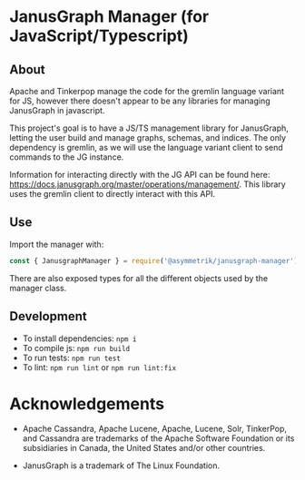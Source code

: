 # JanusGraph Manager (for JavaScript/Typescript)

## About

Apache and Tinkerpop manage the code for the gremlin language variant for JS, however there doesn't appear to be any libraries for managing JanusGraph in javascript.  

This project's goal is to have a JS/TS management library for JanusGraph, letting the user build and manage graphs, schemas, and indices. The only dependency is gremlin, as we will use the language variant client to send commands to the JG instance.  

Information for interacting directly with the JG API can be found here: <https://docs.janusgraph.org/master/operations/management/>. This library uses the gremlin client to directly interact with this API.

## Use

Import the manager with:

```javascript
const { JanusgraphManager } = require('@asymmetrik/janusgraph-manager');
```

There are also exposed types for all the different objects used by the manager class.

## Development

- To install dependencies: `npm i`
- To compile js: `npm run build`
- To run tests: `npm run test`
- To lint: `npm run lint` or `npm run lint:fix`

# Acknowledgements

- Apache Cassandra, Apache Lucene, Apache, Lucene, Solr, TinkerPop, and Cassandra are trademarks of the Apache Software Foundation or its subsidiaries in Canada, the United States and/or other countries.

- JanusGraph is a trademark of The Linux Foundation.
